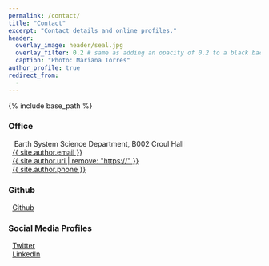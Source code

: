 ```yaml
---
permalink: /contact/
title: "Contact"
excerpt: "Contact details and online profiles."
header:
  overlay_image: header/seal.jpg
  overlay_filter: 0.2 # same as adding an opacity of 0.2 to a black background
  caption: "Photo: Mariana Torres"
author_profile: true
redirect_from: 
  - 
---
```


{% include base_path %}

### Office
<i class="fas fa-building" aria-hidden="true"></i>&nbsp;&nbsp; Earth System Science Department, B002 Croul Hall<br />
<i class="fas fa-envelope" aria-hidden="true"></i>&nbsp;&nbsp;<a href="mailto:{{ site.author.email }}">{{ site.author.email }}</a><br />
<i class="fas fa-desktop" aria-hidden="true"></i>&nbsp;&nbsp;<a href="{{ site.author.uri }}">{{ site.author.uri | remove: "https://" }}</a><br />
<i class="fas fa-phone" aria-hidden="true"></i>&nbsp;&nbsp;<a href="tel:{{ site.author.phone }}">{{ site.author.phone }}</a><br />

### Github

<i class="fab fa-github" aria-hidden="true"></i>&nbsp;&nbsp;<a href="https://github.com/{{ site.author.github }}">Github</a><br />

### Social Media Profiles
<i class="fab fa-twitter" aria-hidden="true"></i>&nbsp;&nbsp;<a href="https://twitter.com/{{ site.author.twitter }}">Twitter</a><br />
<i class="fab fa-linkedin" aria-hidden="true"></i>&nbsp;&nbsp;<a href="https://www.linkedin.com/in/{{ site.author.linkedin }}">LinkedIn</a><br />